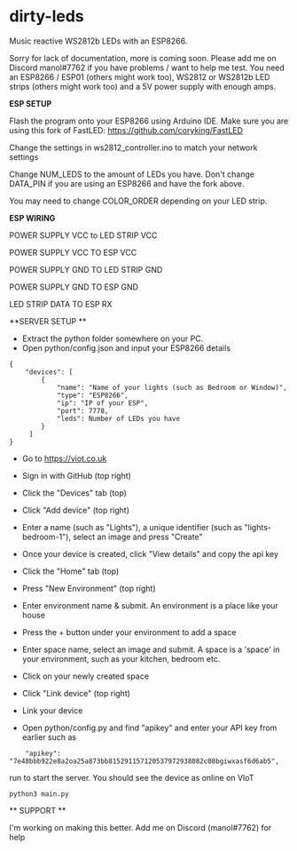 # dirty-leds
Music reactive WS2812b LEDs with an ESP8266. 


Sorry for lack of documentation, more is coming soon. Please add me on Discord manol#7762 if you have problems / want to help me test. 
You need an ESP8266 / ESP01 (others might work too), WS2812 or WS2812b LED strips (others might work too) and a 5V power supply with enough amps.


**ESP SETUP**

Flash the program onto your ESP8266 using Arduino IDE. Make sure you are using this fork of FastLED: https://github.com/coryking/FastLED

Change the settings in ws2812_controller.ino to match your network settings

Change NUM_LEDS to the amount of LEDs you have. Don't change DATA_PIN if you are using an ESP8266 and have the fork above.

You may need to change COLOR_ORDER depending on your LED strip.


**ESP WIRING**

POWER SUPPLY VCC to LED STRIP VCC

POWER SUPPLY VCC TO ESP VCC

POWER SUPPLY GND TO LED STRIP GND

POWER SUPPLY GND TO ESP GND

LED STRIP DATA TO ESP RX


**SERVER SETUP **

* Extract the python folder somewhere on your PC.
* Open python/config.json and input your ESP8266 details
```
{
    "devices": [
        {
            "name": "Name of your lights (such as Bedroom or Window)",
            "type": "ESP8266",
            "ip": "IP of your ESP",
            "port": 7778,
            "leds": Number of LEDs you have
        }
     ]
}
```

* Go to https://viot.co.uk
* Sign in with GitHub (top right)
* Click the "Devices" tab (top)
* Click "Add device" (top right)
* Enter a name (such as "Lights"), a unique identifier (such as "lights-bedroom-1"), select an image and press "Create"
* Once your device is created, click "View details" and copy the api key

* Click the "Home" tab (top)
* Press "New Environment" (top right)
* Enter environment name & submit. An environment is a place like your house
* Press the + button under your environment to add a space
* Enter space name, select an image and submit. A space is a 'space' in your environment, such as your kitchen, bedroom etc.
* Click on your newly created space
* Click "Link device" (top right)
* Link your device

* Open python/config.py and find "apikey" and enter your API key from earlier such as
```
    "apikey": "7e48bbb922e8a2oa25a873bb815291157120537972938082c08bgiwxasf6d6ab5",    
```

run to start the server. You should see the device as online on VIoT
```
python3 main.py
```


** SUPPORT **

I'm working on making this better. Add me on Discord (manol#7762) for help

##
